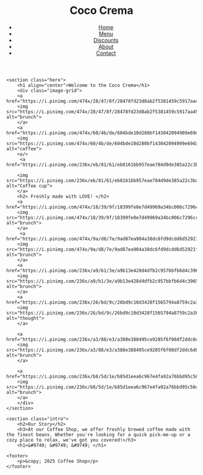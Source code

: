<html>
<head>
    <meta charset="UTF-8">
    <meta name="viewport" content="width=device-width, initial-scale=1.0">
    <title>Coco Crema</title>
    <link rel="stylesheet" href="style.css">
</head>
<h1 align="center" font="Verdana" font-size="36"> Coco Crema </h1>
<body>
    <header background-color="#dc7633">
        <nav>
            <ul>
                <li><a href="coffee.html">Home</a></li>
                <li><a href="menu.html">Menu</a></li>
                <li><a href="Discount.html">Discounts</a></li>
                <li><a href="about.html">About</a></li>
                <li><a href="contact.html">Contact</a></li>
            </ul>
        </nav>
    </header>
    
    <section class="hero">
        <h1 align="center">Welcome to the Coco Crema</h1>
        <div class="image-grid">
        <a href="https://i.pinimg.com/474x/28/47/8f/28478fd23d8ab2f5381459c5917aa49a.jpg">
        <img src="https://i.pinimg.com/474x/28/47/8f/28478fd23d8ab2f5381459c5917aa49a.jpg" alt="brunch">
        </a>
        <a href="https://i.pinimg.com/474x/60/4b/de/604bde10d280bf143042094909e69dab.jpg">
        <img src="https://i.pinimg.com/474x/60/4b/de/604bde10d280bf143042094909e69dab.jpg" alt="coffee">
        <a/>
         <a href="https://i.pinimg.com/236x/eb/81/61/eb8161bb957eae784d9de385a22c3ba1.jpg">
        
        <img src="https://i.pinimg.com/236x/eb/81/61/eb8161bb957eae784d9de385a22c3ba1.jpg" alt="Coffee cup">
        </a>
        <h2> Freshly made with LOVE! </h2>
        <a href="https://i.pinimg.com/474x/18/39/9f/18399fe0e7d49969a34bc006c7296cc6.jpg">
        <img src="https://i.pinimg.com/474x/18/39/9f/18399fe0e7d49969a34bc006c7296cc6.jpg" alt="brunch">
        </a> 
         <a href="https://i.pinimg.com/474x/9a/d8/7e/9ad87ea904a38dc6fd9dcdd6d52921f2.jpg">
        <img src="https://i.pinimg.com/474x/9a/d8/7e/9ad87ea904a38dc6fd9dcdd6d52921f2.jpg" alt="brunch">
        </a> 
        <a href="https://i.pinimg.com/236x/a9/b1/3e/a9b13e428d4dfb2c957bbfb6d4c3965b.jpg">
        <img src="https://i.pinimg.com/236x/a9/b1/3e/a9b13e428d4dfb2c957bbfb6d4c3965b.jpg" alt="brunch">
        </a>
        <a href="https://i.pinimg.com/236x/26/bd/9c/26bd9c10d3428f1565794a8759c2a38a.jpg">
        <img src="https://i.pinimg.com/236x/26/bd/9c/26bd9c10d3428f1565794a8759c2a38a.jpg" alt="thought">
        </a>
       
        <a href="https://i.pinimg.com/236x/a3/88/e3/a388e388495ce9285f6f08df2ddc6d05.jpg">
        <img src="https://i.pinimg.com/236x/a3/88/e3/a388e388495ce9285f6f08df2ddc6d05.jpg" alt="brunch">
        </a>
        
        <a href="https://i.pinimg.com/236x/b8/5d/1e/b85d1eea6c967e4fa92a76bbd95c56db.jpg">
        <img src="https://i.pinimg.com/236x/b8/5d/1e/b85d1eea6c967e4fa92a76bbd95c56db.jpg" alt="brunch">
        </a>
        </div>       
    </section>

    <section class="intro">
        <h2>Our Story</h2>
        <h3>At our Coffee Shop, we offer freshly brewed coffee made with the finest beans. Whether you're looking for a quick pick-me-up or a cozy place to relax, we've got you covered!</h3>
        <h1>&#9749; &#9749; &#9749; </h1>
</section>

    <footer>
        <p>&copy; 2025 Coffee Shop</p>
    </footer>
</body>
</html>
